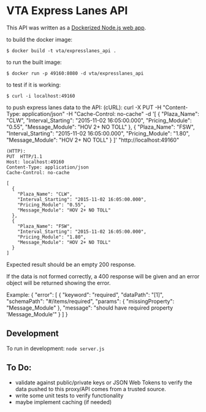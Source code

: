 # VTA Express Lanes API

This API was written as a [Dockerized Node.js web app](https://nodejs.org/en/docs/guides/nodejs-docker-webapp/).

to build the docker image:

    $ docker build -t vta/expresslanes_api .

to run the built image:

    $ docker run -p 49160:8080 -d vta/expresslanes_api


to test if it is working:

    $ curl -i localhost:49160



to push express lanes data to the API:
    (cURL):
    curl -X PUT -H "Content-Type: application/json" -H "Cache-Control: no-cache" -d '[
      {
        "Plaza_Name": "CLW",
        "Interval_Starting": "2015-11-02 16:05:00.000",
        "Pricing_Module": "0.55",
        "Message_Module": "HOV 2+ NO TOLL"
      },
      {
        "Plaza_Name": "FSW",
        "Interval_Starting": "2015-11-02 16:05:00.000",
        "Pricing_Module": "1.80",
        "Message_Module": "HOV 2+ NO TOLL"
      }
    ]' "http://localhost:49160"

    (HTTP):
    PUT  HTTP/1.1
    Host: localhost:49160
    Content-Type: application/json
    Cache-Control: no-cache
    
    [
      {
        "Plaza_Name": "CLW",
        "Interval_Starting": "2015-11-02 16:05:00.000",
        "Pricing_Module": "0.55",
        "Message_Module": "HOV 2+ NO TOLL"
      },
      {
        "Plaza_Name": "FSW",
        "Interval_Starting": "2015-11-02 16:05:00.000",
        "Pricing_Module": "1.80",
        "Message_Module": "HOV 2+ NO TOLL"
      }
    ]

Expected result should be an empty 200 response.

If the data is not formed correctly, a 400 response will be given and an error object will be returned showing the error.

Example:
{
  "error": [
    {
      "keyword": "required",
      "dataPath": "[1]",
      "schemaPath": "#/items/required",
      "params": {
        "missingProperty": "Message_Module"
      },
      "message": "should have required property 'Message_Module'"
    }
  ]
}




## Development

To run in development: `node server.js`



## To Do:

 * validate against public/private keys or JSON Web Tokens to verify the data pushed to this proxy/API comes from a trusted source.
 * write some unit tests to verify functionality
 * maybe implement caching (if needed)